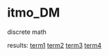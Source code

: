 # itmo_DM
discrete math

results:
<a href="https://docs.google.com/spreadsheets/d/1pRyn03kKWs9FXu_zOSQ0f81T17FNkBp7XomoGnyequg/htmlview#">term1</a>
<a href=https://docs.google.com/spreadsheets/d/1EWGI1L5oOx7lS0r2vxT8HHIup75z9grmSGvzgPR6Lhc/edit#>term2</a>
<a href=https://docs.google.com/spreadsheets/d/1FC8GGPkRpnMiC5jt6t4CYW_mnqLgmpf6iBHh_P_WoPs/edit#>term3</a>
<a href=https://docs.google.com/spreadsheets/d/1F-ZepSMrmbrWMqRKv2y10WKEygPsv-EULORvOwXNL5k/edit#>term4</a>
